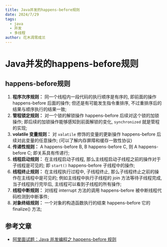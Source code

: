 ```yaml
---
title: Java并发的happens-before规则
date: 2024/7/29
tags: 
  - java
  - 并发
  - 多线程
author: 花木凋零成兰
---
```


# Java并发的happens-before规则

## happens-before规则

1. **程序次序规则：** 同一个线程内一段代码的执行顺序是有序的, 即前面的操作 happens-before 后面的操作; 但还是有可能发生指令重排序, 不过重排序后的结果与顺序执行的结果一致;
2. **管程锁定规则：** 对一个锁的解锁操作 happens-before 后续对这个锁的加锁操作; 即后续的加锁操作能够感知到前面解锁的变化, `synchronized` 就是管程的实现;
3. **volatile 变量规则：** 对 `valatile` 修饰的变量的更新操作 happens-before 后续对此变量的任意操作; (可以了解内存屏障和缓存一致性协议)
4. **传递性规则：** A happens-before B, B happens-before C, 则 A happens-before C; 即关系具有传递行;
5. **线程启动规则：** 在主线程启动子线程, 那么主线程启动子线程之前的操作对于子线程是可见的; 即 `start()` happens-before 子线程中的操作;
6. **线程终止规则：** 在主线程执行过程中, 子线程终止, 那么子线程终止之前的操作在主线程中是可见的; 例如主线程中执行子线程的 join 方法等待子线程完成, 当子线程执行完毕后, 主线程可以看到子线程的所有操作;
7. **线程中断规则：** 对线程 interrupt 方法的调用 happens-before 被中断线程代码检测到中断事件;
8. **对象终结规则：** 一个对象的构造函数执行的结束 happens-before 它的 finalize() 方法;

## 参考文章

- [阿里面试题：Java 并发编程之 happens-before 规则](https://blog.51cto.com/u_11812862/3002287)
